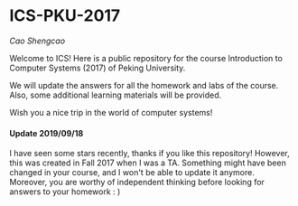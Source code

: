 # ICS-PKU-2017

*Cao Shengcao*

Welcome to ICS! Here is a public repository for the course Introduction to Computer Systems (2017) of Peking University.

We will update the answers for all the homework and labs of the course. Also, some additional learning materials will be provided.

Wish you a nice trip in the world of computer systems!



#### Update 2019/09/18

I have seen some stars recently, thanks if you like this repository! However, this was created in Fall 2017 when I was a TA. Something might have been changed in your course, and I won't be able to update it anymore. Moreover, you are worthy of independent thinking before looking for answers to your homework : )